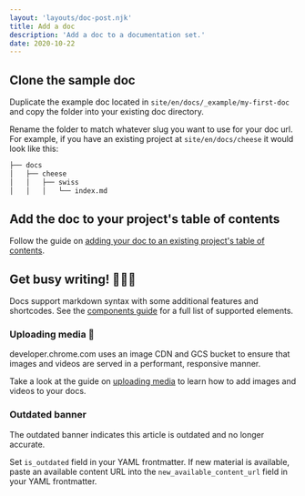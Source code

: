 ```yaml
---
layout: 'layouts/doc-post.njk'
title: Add a doc
description: 'Add a doc to a documentation set.'
date: 2020-10-22
---
```


## Clone the sample doc

Duplicate the example doc located in `site/en/docs/_example/my-first-doc` and
copy the folder into your existing doc directory.

Rename the folder to match whatever slug you want to use for your doc url. For
example, if you have an existing project at `site/en/docs/cheese` it would look
like this:

```bash
├── docs
│   ├── cheese
│   │   ├── swiss
│   │   │   └── index.md
```

## Add the doc to your project's table of contents

Follow the guide on [adding your doc to an existing project's table of
contents](/docs/handbook/how-to/add-a-project/#configure-the-table-of-contents-for-your-project).

## Get busy writing! 👩🏽‍💻

Docs support markdown syntax with some additional features and shortcodes.
See the [components guide](/docs/handbook/components/) for a full list of supported elements.

### Uploading media 📸

developer.chrome.com uses an image CDN and GCS bucket to ensure that images and
videos are served in a performant, responsive manner.

Take a look at the guide on [uploading media](/docs/handbook/how-to/add-media)
to learn how to add images and videos to your docs.

### Outdated banner 

The outdated banner indicates this article is outdated and no longer accurate.

Set `is_outdated` field in your YAML frontmatter.
If new material is available, paste an available content URL into the `new_available_content_url` field in your YAML frontmatter.